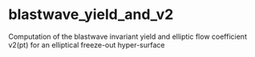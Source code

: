 # blastwave_yield_and_v2
Computation of the blastwave invariant yield and elliptic flow coefficient v2(pt) for an elliptical freeze-out hyper-surface

